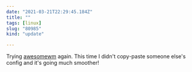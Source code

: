 ```yaml
---
date: "2021-03-21T22:29:45.184Z"
title: ""
tags: [linux]
slug: "80985"
kind: "update"

---
```

Trying [awesomewm](https://awesomewm.org/) again. This time I didn't copy-paste someone else's config and it's going much smoother!